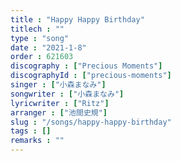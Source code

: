 ```yaml
---
title : "Happy Happy Birthday"
titlech : ""
type : "song"
date : "2021-1-8"
order : 621603
discography : ["Precious Moments"]
discographyId : ["precious-moments"]
singer : ["小森まなみ"]
songwriter : ["小森まなみ"]
lyricwriter : ["Ritz"]
arranger : ["池間史規"]
slug : "/songs/happy-happy-birthday"
tags : []
remarks : ""
---
```


